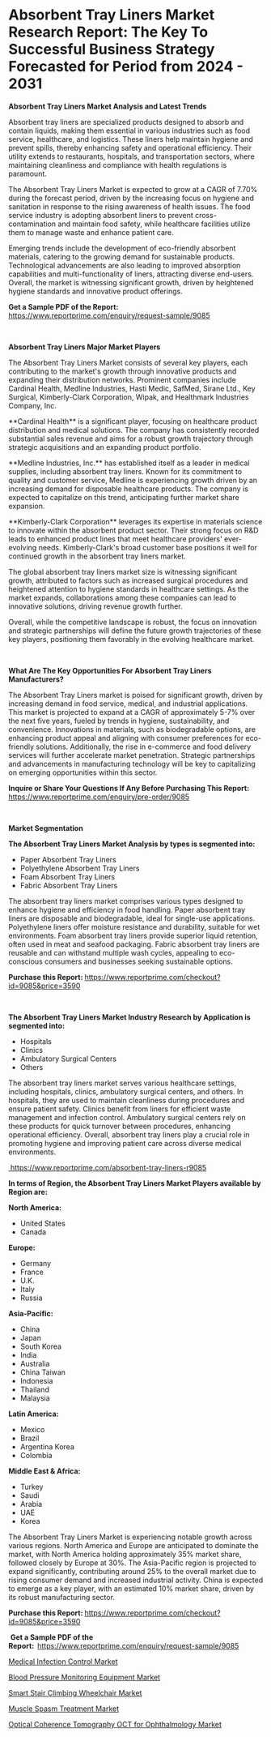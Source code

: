 <p><h1>Absorbent Tray Liners Market Research Report: The Key To Successful Business Strategy Forecasted for Period from 2024 - 2031</h1></p><p><strong>Absorbent Tray Liners Market Analysis and Latest Trends</strong></p>
<p><p>Absorbent tray liners are specialized products designed to absorb and contain liquids, making them essential in various industries such as food service, healthcare, and logistics. These liners help maintain hygiene and prevent spills, thereby enhancing safety and operational efficiency. Their utility extends to restaurants, hospitals, and transportation sectors, where maintaining cleanliness and compliance with health regulations is paramount.</p><p>The Absorbent Tray Liners Market is expected to grow at a CAGR of 7.70% during the forecast period, driven by the increasing focus on hygiene and sanitation in response to the rising awareness of health issues. The food service industry is adopting absorbent liners to prevent cross-contamination and maintain food safety, while healthcare facilities utilize them to manage waste and enhance patient care.</p><p>Emerging trends include the development of eco-friendly absorbent materials, catering to the growing demand for sustainable products. Technological advancements are also leading to improved absorption capabilities and multi-functionality of liners, attracting diverse end-users. Overall, the market is witnessing significant growth, driven by heightened hygiene standards and innovative product offerings.</p></p>
<p><strong>Get a Sample PDF of the Report:&nbsp;</strong> <a href="https://www.reportprime.com/enquiry/request-sample/9085?utm_campaign=13&utm_medium=2&utm_source=Github&utm_content=ia&utm_term=02102024&utm_id=absorbent-tray-liners">https://www.reportprime.com/enquiry/request-sample/9085</a></p>
<p>&nbsp;</p>
<p><strong>Absorbent Tray Liners Major Market Players</strong></p>
<p><p>The Absorbent Tray Liners Market consists of several key players, each contributing to the market's growth through innovative products and expanding their distribution networks. Prominent companies include Cardinal Health, Medline Industries, Hasti Medic, SafMed, Sirane Ltd., Key Surgical, Kimberly-Clark Corporation, Wipak, and Healthmark Industries Company, Inc.</p><p>**Cardinal Health** is a significant player, focusing on healthcare product distribution and medical solutions. The company has consistently recorded substantial sales revenue and aims for a robust growth trajectory through strategic acquisitions and an expanding product portfolio.</p><p>**Medline Industries, Inc.** has established itself as a leader in medical supplies, including absorbent tray liners. Known for its commitment to quality and customer service, Medline is experiencing growth driven by an increasing demand for disposable healthcare products. The company is expected to capitalize on this trend, anticipating further market share expansion.</p><p>**Kimberly-Clark Corporation** leverages its expertise in materials science to innovate within the absorbent product sector. Their strong focus on R&D leads to enhanced product lines that meet healthcare providers' ever-evolving needs. Kimberly-Clark's broad customer base positions it well for continued growth in the absorbent tray liners market.</p><p>The global absorbent tray liners market size is witnessing significant growth, attributed to factors such as increased surgical procedures and heightened attention to hygiene standards in healthcare settings. As the market expands, collaborations among these companies can lead to innovative solutions, driving revenue growth further. </p><p>Overall, while the competitive landscape is robust, the focus on innovation and strategic partnerships will define the future growth trajectories of these key players, positioning them favorably in the evolving healthcare market.</p></p>
<p>&nbsp;</p>
<p><strong>What Are The Key Opportunities For Absorbent Tray Liners Manufacturers?</strong></p>
<p><p>The Absorbent Tray Liners market is poised for significant growth, driven by increasing demand in food service, medical, and industrial applications. This market is projected to expand at a CAGR of approximately 5-7% over the next five years, fueled by trends in hygiene, sustainability, and convenience. Innovations in materials, such as biodegradable options, are enhancing product appeal and aligning with consumer preferences for eco-friendly solutions. Additionally, the rise in e-commerce and food delivery services will further accelerate market penetration. Strategic partnerships and advancements in manufacturing technology will be key to capitalizing on emerging opportunities within this sector.</p></p>
<p><strong>Inquire or Share Your Questions If Any Before Purchasing This Report:</strong> <a href="https://www.reportprime.com/enquiry/pre-order/9085?utm_campaign=13&utm_medium=2&utm_source=Github&utm_content=ia&utm_term=02102024&utm_id=absorbent-tray-liners">https://www.reportprime.com/enquiry/pre-order/9085</a></p>
<p>&nbsp;</p>
<p><strong>Market Segmentation</strong></p>
<p><strong>The Absorbent Tray Liners Market Analysis by types is segmented into:</strong></p>
<p><ul><li>Paper Absorbent Tray Liners</li><li>Polyethylene Absorbent Tray Liners</li><li>Foam Absorbent Tray Liners</li><li>Fabric Absorbent Tray Liners</li></ul></p>
<p><p>The absorbent tray liners market comprises various types designed to enhance hygiene and efficiency in food handling. Paper absorbent tray liners are disposable and biodegradable, ideal for single-use applications. Polyethylene liners offer moisture resistance and durability, suitable for wet environments. Foam absorbent tray liners provide superior liquid retention, often used in meat and seafood packaging. Fabric absorbent tray liners are reusable and can withstand multiple wash cycles, appealing to eco-conscious consumers and businesses seeking sustainable options.</p></p>
<p><strong>Purchase this Report:&nbsp;</strong><a href="https://www.reportprime.com/checkout?id=9085&price=3590&utm_campaign=13&utm_medium=2&utm_source=Github&utm_content=ia&utm_term=02102024&utm_id=absorbent-tray-liners">https://www.reportprime.com/checkout?id=9085&price=3590</a></p>
<p>&nbsp;</p>
<p><strong>The Absorbent Tray Liners Market Industry Research by Application is segmented into:</strong></p>
<p><ul><li>Hospitals</li><li>Clinics</li><li>Ambulatory Surgical Centers</li><li>Others</li></ul></p>
<p><p>The absorbent tray liners market serves various healthcare settings, including hospitals, clinics, ambulatory surgical centers, and others. In hospitals, they are used to maintain cleanliness during procedures and ensure patient safety. Clinics benefit from liners for efficient waste management and infection control. Ambulatory surgical centers rely on these products for quick turnover between procedures, enhancing operational efficiency. Overall, absorbent tray liners play a crucial role in promoting hygiene and improving patient care across diverse medical environments.</p></p>
<p><a href="https://www.reportprime.com/absorbent-tray-liners-r9085?utm_campaign=13&utm_medium=2&utm_source=Github&utm_content=ia&utm_term=02102024&utm_id=absorbent-tray-liners">&nbsp;https://www.reportprime.com/absorbent-tray-liners-r9085</a></p>
<p><strong>In terms of Region, the Absorbent Tray Liners Market Players available by Region are:</strong></p>
<p>
    <p> <strong> North America: </strong>
        <ul>
            <li>United States</li>
            <li>Canada</li>
        </ul>
        </p> 
    <p> <strong> Europe: </strong>
        <ul>
            <li>Germany</li>
            <li>France</li>
            <li>U.K.</li>
            <li>Italy</li>
            <li>Russia</li>
        </ul>
        </p> 
    <p> <strong> Asia-Pacific: </strong>
        <ul>
            <li>China</li>
            <li>Japan</li>
            <li>South Korea</li>
            <li>India</li>
            <li>Australia</li>
            <li>China Taiwan</li>
            <li>Indonesia</li>
            <li>Thailand</li>
            <li>Malaysia</li>
        </ul>
        </p> 
    <p> <strong> Latin America: </strong>
        <ul>
            <li>Mexico</li>
            <li>Brazil</li>
            <li>Argentina Korea</li>
            <li>Colombia</li>
        </ul>
        </p> 
    <p> <strong> Middle East & Africa: </strong>
        <ul>
            <li>Turkey</li>
            <li>Saudi</li>
            <li>Arabia</li>
            <li>UAE</li>
            <li>Korea</li>
        </ul>
    </p>
    </p>
<p><p>The Absorbent Tray Liners Market is experiencing notable growth across various regions. North America and Europe are anticipated to dominate the market, with North America holding approximately 35% market share, followed closely by Europe at 30%. The Asia-Pacific region is projected to expand significantly, contributing around 25% to the overall market due to rising consumer demand and increased industrial activity. China is expected to emerge as a key player, with an estimated 10% market share, driven by its robust manufacturing sector.</p></p>
<p><strong>Purchase this Report: </strong><a href="https://www.reportprime.com/checkout?id=9085&price=3590&utm_campaign=13&utm_medium=2&utm_source=Github&utm_content=ia&utm_term=02102024&utm_id=absorbent-tray-liners">https://www.reportprime.com/checkout?id=9085&price=3590</a></p>
<p>&nbsp;<strong>Get a Sample PDF of the Report:&nbsp;&nbsp;</strong><a href="https://www.reportprime.com/enquiry/request-sample/9085?utm_campaign=13&utm_medium=2&utm_source=Github&utm_content=ia&utm_term=02102024&utm_id=absorbent-tray-liners">https://www.reportprime.com/enquiry/request-sample/9085</a></p>
<p><strong></strong></p>
<p><p><a href="https://www.linkedin.com/pulse/global-medical-infection-control-market-trends-forecasts-strategic-n25ac?utm_campaign=13&utm_medium=2&utm_source=Github&utm_content=ia&utm_term=02102024&utm_id=absorbent-tray-liners">Medical Infection Control Market</a></p><p><a href="https://github.com/MariaWashington76/Market-Research-Report-List-1/blob/main/blood-pressure-monitoring-equipment-market.md?utm_campaign=13&utm_medium=2&utm_source=Github&utm_content=ia&utm_term=02102024&utm_id=absorbent-tray-liners">Blood Pressure Monitoring Equipment Market</a></p><p><a href="https://issuu.com/reportprime-2/docs/smart-stair-climbing-wheelchair-mar_1b3bf3fdfa22d8?utm_campaign=13&utm_medium=2&utm_source=Github&utm_content=ia&utm_term=02102024&utm_id=absorbent-tray-liners">Smart Stair Climbing Wheelchair Market</a></p><p><a href="https://www.linkedin.com/pulse/strategic-insights-global-muscle-spasm-treatment-market-trends-jalgc?utm_campaign=13&utm_medium=2&utm_source=Github&utm_content=ia&utm_term=02102024&utm_id=absorbent-tray-liners">Muscle Spasm Treatment Market</a></p><p><a href="https://issuu.com/reportprime-2/docs/optical-coherence-tomography-oct-fo_72074932457a85?utm_campaign=13&utm_medium=2&utm_source=Github&utm_content=ia&utm_term=02102024&utm_id=absorbent-tray-liners">Optical Coherence Tomography OCT for Ophthalmology Market</a></p></p>